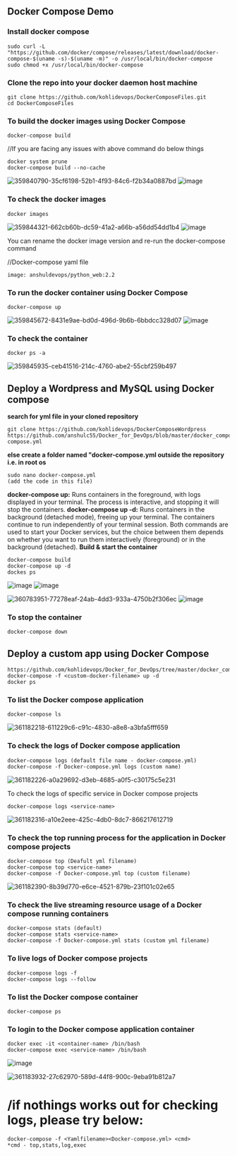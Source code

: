 ## Docker Compose Demo
### Install docker compose
```
sudo curl -L "https://github.com/docker/compose/releases/latest/download/docker-compose-$(uname -s)-$(uname -m)" -o /usr/local/bin/docker-compose
sudo chmod +x /usr/local/bin/docker-compose
```
### Clone the repo into your docker daemon host machine
```
git clone https://github.com/kohlidevops/DockerComposeFiles.git
cd DockerComposeFiles
```
### To build the docker images using Docker Compose
```
docker-compose build
```
//If you are facing any issues with above command do below things
```
docker system prune
docker-compose build --no-cache
```
![359840790-35cf6198-52b1-4f93-84c6-f2b34a0887bd](https://github.com/user-attachments/assets/01f6207b-3148-4a53-90a6-b1f9fc987a30)
![image](https://github.com/user-attachments/assets/d0e415f2-ab81-4226-8713-6579933b3719)


### To check the docker images
```
docker images
```
![359844321-662cb60b-dc59-41a2-a66b-a56dd54dd1b4](https://github.com/user-attachments/assets/71e23674-88d7-443f-8956-ef60b36a2013)
![image](https://github.com/user-attachments/assets/ef9cfad6-f363-4536-bd8c-5a114cd81439)


You can rename the docker image version and re-run the docker-compose command

//Docker-compose yaml file
```
image: anshuldevops/python_web:2.2
```
### To run the docker container using Docker Compose
```
docker-compose up
```
![359845672-8431e9ae-bd0d-496d-9b6b-6bbdcc328d07](https://github.com/user-attachments/assets/672a3993-df9f-4501-86bf-cf53c05448a9)
![image](https://github.com/user-attachments/assets/2244fbbf-fbe5-44a3-906b-26f2dda90d76)

### To check the container
```
docker ps -a
```
![359845935-ceb41516-214c-4760-abe2-55cbf259b497](https://github.com/user-attachments/assets/83acf835-fe7f-448e-abf0-f2592c4d447e)

## Deploy a Wordpress and MySQL using Docker compose
**search for yml file in your cloned repository**
```
git clone https://github.com/kohlidevops/DockerComposeWordpress
https://github.com/anshulc55/Docker_for_DevOps/blob/master/docker_compose_wordpress_mysql/docker-compose.yml
```
**else create a folder named "docker-compose.yml outside the repository i.e. in root os**
```
sudo nano docker-compose.yml
(add the code in this file)
```
**docker-compose up:** Runs containers in the foreground, with logs displayed in your terminal. The process is interactive, and stopping it will stop the containers.
**docker-compose up -d:** Runs containers in the background (detached mode), freeing up your terminal. The containers continue to run independently of your terminal session.
Both commands are used to start your Docker services, but the choice between them depends on whether you want to run them interactively (foreground) or in the background (detached).
**Build & start the container**
```
docker-compose build
docker-compose up -d
dockes ps
```
![image](https://github.com/user-attachments/assets/5164bcfb-db6c-4051-bd44-24f346d88317)
![image](https://github.com/user-attachments/assets/969a5a01-4dc5-462d-89d3-cba99e3d2638)

![360783951-77278eaf-24ab-4dd3-933a-4750b2f306ec](https://github.com/user-attachments/assets/182abc9e-3cde-47bc-a63c-8d04cc323369)
![image](https://github.com/user-attachments/assets/6c908ecd-d944-4872-8df1-846a7e5409bd)
### To stop the container
```
docker-compose down
```
## Deploy a custom app using Docker Compose
```
https://github.com/kohlidevops/Docker_for_DevOps/tree/master/docker_compose_custom_app
docker-compose -f <custom-docker-filename> up -d
docker ps
```
### To list the Docker compose application
```
docker-compose ls
```
![361182218-611229c6-c91c-4830-a8e8-a3bfa5fff659](https://github.com/user-attachments/assets/1e82d05a-1425-4f26-b400-4965ab273a60)

### To check the logs of Docker compose application
```
docker-compose logs (default file name - docker-compose.yml)
docker-compose -f Docker-compose.yml logs (custom name)
```
![361182226-a0a29692-d3eb-4685-a0f5-c30175c5e231](https://github.com/user-attachments/assets/3b586ce9-4a60-4a5c-abd8-f5c59a130f5b)

To check the logs of specific service in Docker compose projects
```
docker-compose logs <service-name>
```
![361182316-a10e2eee-425c-4db0-8dc7-866217612719](https://github.com/user-attachments/assets/9e415550-6350-4c3e-a5cf-fe5f162f75c9)

### To check the top running process for the application in Docker compose projects
```
docker-compose top (Deafult yml filename)
docker-compose top <service-name>
docker-compose -f Docker-compose.yml top (custom filename)
```
![361182390-8b39d770-e6ce-4521-879b-23f101c02e65](https://github.com/user-attachments/assets/e2d77f23-47d6-4c05-bb6f-4f8fde856b0e)

### To check the live streaming resource usage of a Docker compose running containers
```
docker-compose stats (default)
docker-compose stats <service-name>
docker-compose -f Docker-compose.yml stats (custom yml filename)
```
### To live logs of Docker compose projects
```
docker-compose logs -f
docker-compose logs --follow
```
### To list the Docker compose container
```
docker-compose ps
```
### To login to the Docker compose application container
```
docker exec -it <container-name> /bin/bash
docker-compose exec <service-name> /bin/bash
```
![image](https://github.com/user-attachments/assets/a73ca6a0-5666-446f-bba6-28567390363d)

![361183932-27c62970-589d-44f8-900c-9eba91b812a7](https://github.com/user-attachments/assets/dd10a7cb-d3d8-45f9-bf10-6ba8c0d99fce)

# /if nothings works out for checking logs, please try below:
```
docker-compose -f <Yamlfilename><Docker-compose.yml> <cmd>
*cmd - top,stats,log,exec
```
